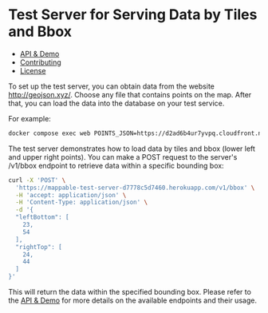 # Test Server for Serving Data by Tiles and Bbox

- [API & Demo](https://mappable-test-server-d7778c5d7460.herokuapp.com/v1/api_docs/)
- [Contributing](./CONTRIBUTING.md)
- [License](./LICENSE)

To set up the test server, you can obtain data from the website http://geojson.xyz/.
Choose any file that contains points on the map.
After that, you can load the data into the database on your test service.

For example:

```sh
docker compose exec web POINTS_JSON=https://d2ad6b4ur7yvpq.cloudfront.net/naturalearth-3.3.0/ne_10m_admin_1_label_points.geojson node ./dist/tools/geojson-to-table-points-sql.js
```

The test server demonstrates how to load data by tiles and bbox (lower left and upper right points).
You can make a POST request to the server's /v1/bbox endpoint to retrieve data within a specific bounding box:

```sh
curl -X 'POST' \
  'https://mappable-test-server-d7778c5d7460.herokuapp.com/v1/bbox' \
  -H 'accept: application/json' \
  -H 'Content-Type: application/json' \
  -d '{
  "leftBottom": [
    23,
    54
  ],
  "rightTop": [
    24,
    44
  ]
}'
```

This will return the data within the specified bounding box.
Please refer to the [API & Demo](https://mappable-test-server-d7778c5d7460.herokuapp.com/v1/api_docs/) for more details on the available endpoints and their usage.




